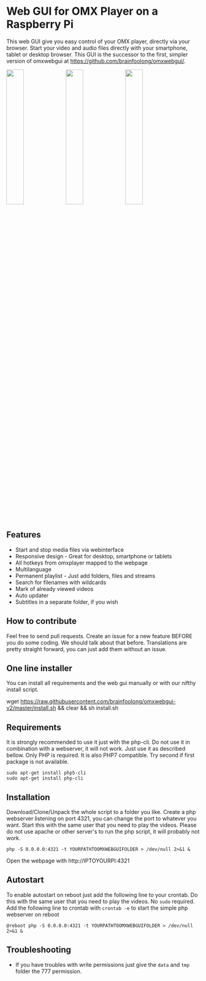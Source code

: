 # Web GUI for OMX Player on a Raspberry Pi
This web GUI give you easy control of your OMX player, directly via your browser. Start your video and audio files directly with your smartphone, tablet or desktop browser. This GUI is the successor to the first, simpler version of omxwebgui at https://github.com/brainfoolong/omxwebgui/.

<img src="https://brainfoolong.github.io/omxwebgui-v2/images/screenshot-1.png?2" width="30%">
<img src="https://brainfoolong.github.io/omxwebgui-v2/images/screenshot-2.png?2" width="30%">
<img src="https://brainfoolong.github.io/omxwebgui-v2/images/screenshot-3.png?2" width="30%">

## Features
* Start and stop media files via webinterface
* Responsive design - Great for desktop, smartphone or tablets
* All hotkeys from omxplayer mapped to the webpage
* Multilanguage
* Permanent playlist - Just add folders, files and streams
* Search for filenames with wildcards
* Mark of already viewed videos
* Auto updater
* Subtitles in a separate folder, if you wish

## How to contribute
Feel free to send pull requests. Create an issue for a new feature BEFORE you do some coding. We should talk about that before. Translations are pretty straight forward, you can just add them without an issue. 

## One line installer
You can install all requirements and the web gui manually or with our nifthy install script.

wget https://raw.githubusercontent.com/brainfoolong/omxwebgui-v2/master/install.sh && clear && sh install.sh

## Requirements
It is strongly recommended to use it just with the php-cli. Do not use it in combination with a webserver, it will not work. Just use it as described bellow. Only PHP is required. It is also PHP7 compatible. Try second if first package is not available.

```
sudo apt-get install php5-cli
sudo apt-get install php-cli
```

## Installation
Download/Clone/Unpack the whole script to a folder you like. Create a php webserver listening on port 4321, you can change the port to whatever you want. Start this with the same user that you need to play the videos. Please do not use apache or other server's to run the php script, it will probably not work.

`php -S 0.0.0.0:4321 -t YOURPATHTOOMXWEBGUIFOLDER > /dev/null 2>&1 &`

Open the webpage with http://IPTOYOURPI:4321

## Autostart
To enable autostart on reboot just add the following line to your crontab. Do this with the same user that you need to play the videos. No `sudo` required.
Add the following line to crontab with `crontab -e` to start the simple php webserver on reboot

`@reboot php -S 0.0.0.0:4321 -t YOURPATHTOOMXWEBGUIFOLDER > /dev/null 2>&1 &`

## Troubleshooting
* If you have troubles with write permissions just give the `data` and `tmp` folder the 777 permission.
